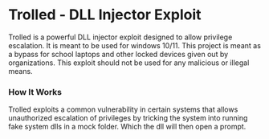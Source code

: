 # Trolled - DLL Injector Exploit


Trolled is a powerful  DLL injector exploit designed to allow privilege escalation. It is meant to be used for windows 10/11. This project is meant as a bypass for school laptops and other locked devices given out by organizations. This exploit should not be used for any malicious or illegal means.

### How It Works

Trolled exploits a common vulnerability in certain systems that allows unauthorized escalation of privileges by tricking the system into running fake system dlls in a mock folder. Which the dll will then open a prompt.
